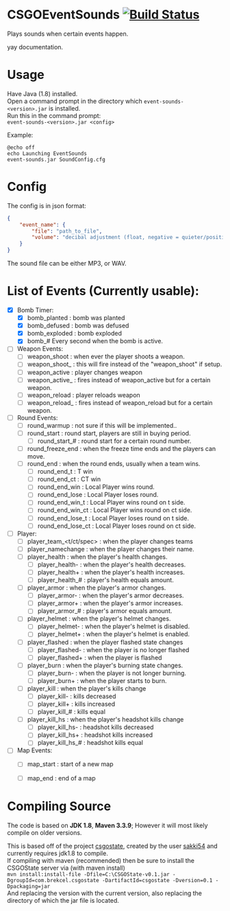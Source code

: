 # CSGOEventSounds [![Build Status](https://travis-ci.org/MitchDizzle/CSGOEventSounds.svg?branch=master)](https://travis-ci.org/MitchDizzle/CSGOEventSounds)
Plays sounds when certain events happen.

yay documentation.

# Usage

Have Java (1.8) installed.  
Open a command prompt in the directory which ```event-sounds-<version>.jar``` is installed.  
Run this in the command prompt:  
```event-sounds-<version>.jar <config>```

Example:
```batch
@echo off
echo Launching EventSounds
event-sounds.jar SoundConfig.cfg
```


# Config

The config is in json format:
```json
{
	"event_name": {
		"file": "path_to_file",
		"volume": "decibal adjustment (float, negative = quieter/positive =louder)"
	}
}
````
The sound file can be either MP3, or WAV.

# List of Events (Currently usable):
- [X] Bomb Timer:
  - [X] bomb_planted : bomb was planted
  - [X] bomb_defused : bomb was defused
  - [X] bomb_exploded : bomb exploded
  - [X] bomb_# Every second when the bomb is active.
- [ ] Weapon Events:
  - [ ] weapon_shoot : when ever the player shoots a weapon.
  - [ ] weapon_shoot_<weapon> : this will fire instead of the "weapon_shoot" if setup.
  - [ ] weapon_active : player changes weapon
  - [ ] weapon_active_<weapon> : fires instead of weapon_active but for a certain weapon.
  - [ ] weapon_reload : player reloads weapon
  - [ ] weapon_reload_<weapon> : fires instead of weapon_reload but for a certain weapon.
- [ ] Round Events:
  - [ ] round_warmup : not sure if this will be implemented..
  - [ ] round_start : round start, players are still in buying period.
    - [ ] round_start_# : round start for a certain round number.
  - [ ] round_freeze_end : when the freeze time ends and the players can move.
  - [ ] round_end : when the round ends, usually when a team wins.
    - [ ] round_end_t : T win
    - [ ] round_end_ct : CT win
    - [ ] round_end_win : Local Player wins round.
    - [ ] round_end_lose : Local Player loses round.
    - [ ] round_end_win_t : Local Player wins round on t side.
    - [ ] round_end_win_ct : Local Player wins round on ct side.
    - [ ] round_end_lose_t : Local Player loses round on t side.
    - [ ] round_end_lose_ct : Local Player loses round on ct side.
- [ ] Player:
  - [ ] player_team_<t/ct/spec> : when the player changes teams
  - [ ] player_namechange : when the player changes their name.
  - [ ] player_health : when the player's health changes.
    - [ ] player_health- : when the player's health decreases.
    - [ ] player_health+ : when the player's health increases.
    - [ ] player_health_# : player's health equals amount.
  - [ ] player_armor : when the player's armor changes.
    - [ ] player_armor- : when the player's armor decreases.
    - [ ] player_armor+ : when the player's armor increases.
    - [ ] player_armor_# : player's armor equals amount.
  - [ ] player_helmet : when the player's helmet changes.
    - [ ] player_helmet- : when the player's helmet is disabled.
    - [ ] player_helmet+ : when the player's helmet is enabled.
  - [ ] player_flashed : when the player flashed state changes
    - [ ] player_flashed- : when the player is no longer flashed
    - [ ] player_flashed+ : when the player is flashed
  - [ ] player_burn : when the player's burning state changes.
    - [ ] player_burn- : when the player is not longer burning.
    - [ ] player_burn+ : when the player starts to burn.
  - [ ] player_kill : when the player's kills change
    - [ ] player_kill- : kills decreased
    - [ ] player_kill+ : kills increased
    - [ ] player_kill_# : kills equal
  - [ ] player_kill_hs : when the player's headshot kills change
    - [ ] player_kill_hs- : headshot kills decreased
    - [ ] player_kill_hs+ : headshot kills increased
    - [ ] player_kill_hs_# : headshot kills equal
- [ ] Map Events:
  - [ ] map_start : start of a new map
  - [ ] map_end : end of a map


# Compiling Source

The code is based on **JDK 1.8**, **Maven 3.3.9**; However it will most likely compile on older versions.  
  
This is based off of the project [csgostate](https://github.com/sakki54/CSGOState), created by the user [sakki54](https://github.com/sakki54) and currently requires jdk1.8 to compile.  
If compiling with maven (recommended) then be sure to install the CSGOState server via  (with maven install)  
``` mvn install:install-file -Dfile=C:\CSGOState-v0.1.jar -DgroupId=com.brekcel.csgostate -DartifactId=csgostate -Dversion=0.1 -Dpackaging=jar ```  
And replacing the version with the current version, also replacing the directory of which the jar file is located.    
